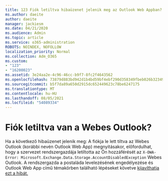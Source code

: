 ```yaml
---
title: 123 Fiók letiltva hibaüzenet jelenik meg az Outlook Web Appban?
ms.author: daeite
author: daeite
manager: jackiesm
ms.date: 04/21/2020
ms.audience: Admin
ms.topic: article
ms.service: o365-administration
ROBOTS: NOINDEX, NOFOLLOW
localization_priority: Normal
ms.collection: Adm_O365
ms.custom:
- "123"
- "16200023"
ms.assetid: 3e24aa2e-4c96-46cc-b9f7-8fc2f4643562
ms.openlocfilehash: 73879d883bd942d1b4bd59bf4ebf290d358349fbeb026b3234934319014d21af
ms.sourcegitcommit: b5f7da89a650d2915dc652449623c78be6247175
ms.translationtype: MT
ms.contentlocale: hu-HU
ms.lasthandoff: 08/05/2021
ms.locfileid: "54089334"
---
```

# <a name="getting-an-account-disabled-error-in-outlook-on-the-web"></a>Fiók letiltva van a Webes Outlook?

Ha a következő  hibaüzenet jelenik meg: A fiókja le lett tiltva az Webes Outlook (korábbi nevén Outlook Web App) megnyitásakor, előfordulhat, hogy a szervezet rendszergazdája letiltotta az Ön hozzáférését az `X-OWA-Error: Microsoft.Exchange.Data.Storage.AccountDisabledException` Webes Outlook. A rendszergazda a postaláda levelezésének engedélyezése és Outlook Web App című témakörben található lépéseket követve [kijavíthatja ezt a hibát.](https://technet.microsoft.com/library/bb124124%28v=exchg.150%29.aspx)